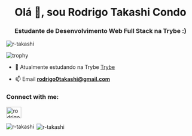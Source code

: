 <h1 align="center">Olá 👋, sou Rodrigo Takashi Condo</h1>
<h3 align="center">Estudante de Desenvolvimento Web Full Stack na Trybe :)</h3>

<p align="left"> <img src="https://komarev.com/ghpvc/?username=r-takashi&label=Profile%20views&color=0e75b6&style=flat" alt="r-takashi" /> </p>

![trophy](https://github-profile-trophy.vercel.app/?username=R-Takashi&theme=onedark)

- 🔭 Atualmente estudando na Trybe [Trybe](https://www.betrybe.com/)

- 📫 Email **rodrigo0takashi@gmail.com**

<h3 align="left">Connect with me:</h3>
<p align="left">
<a href="https://linkedin.com/in/rodrigo-takashi-condo" target="blank"><img align="center" src="https://raw.githubusercontent.com/rahuldkjain/github-profile-readme-generator/master/src/images/icons/Social/linked-in-alt.svg" alt="rodrigo-takashi-condo" height="30" width="40" /></a>
</p>

<p><img align="left" src="https://github-readme-stats.vercel.app/api?username=R-Takashi&show_icons=true&theme=radical" alt="r-takashi" /></p>

<p>&nbsp;<img align="center" src="https://github-readme-stats.vercel.app/api/top-langs/?username=R-Takashi&layout=compact&theme=radical" alt="r-takashi" /></p>
